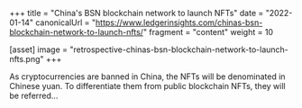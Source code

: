 +++
title = "China's BSN blockchain network to launch NFTs"
date = "2022-01-14"
canonicalUrl = "https://www.ledgerinsights.com/chinas-bsn-blockchain-network-to-launch-nfts/"
fragment = "content"
weight = 10

[asset]
    image = "retrospective-chinas-bsn-blockchain-network-to-launch-nfts.png"
+++

As cryptocurrencies are banned in China, the NFTs will be denominated in 
Chinese yuan. To differentiate them from public blockchain NFTs, they will 
be referred...
